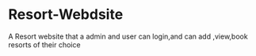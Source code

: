 # Resort-Webdsite
A Resort website that  a admin and user can login,and can add ,view,book resorts of their choice
